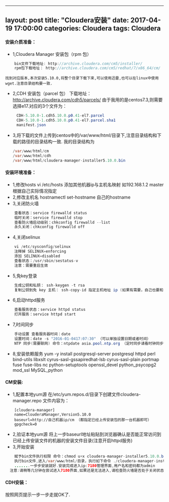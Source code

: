 ---
layout: post
title:  "Cloudera安装"
date:   2017-04-19 17:00:00
categories: Cloudera
tags: Cloudera
----
#### 安装介质准备：
* 1,Cloudera Manager 安装包（rpm 包）
``` java
    bin文件下载地址: http://archive.cloudera.com/cm5/installer/
    rpm包下载地址： http://archive.cloudera.com/cm5/redhat/7/x86_64/cm/  (注意自己的系统版本)
```
    找到对应版本,本次安装5.10.0,将整个目录下载下来,可以使用迅雷,也可以在linux中使用wget.注意目录结构要一致.
    
* 2,CDH 安装包（parcel 包）
   下载地址： http://archive.cloudera.com/cdh5/parcels/
     由于我用的是centos7.3,则需要选择e17.对应的3个文件为：
``` java
     CDH-5.10.0-1.cdh5.10.0.p0.41-el7.parcel
     CDH-5.10.0-1.cdh5.10.0.p0.41-el7.parcel.sha1
     manifest.json
```

* 3,将下载的文件上传到centos中的/var/www/html/目录下,注意目录结构和下载的路径的目录结构一致.
    我的目录结构为
    ``` java
    /var/www/html/cm   
    /var/www/html/cdh 
    /var/www/html/cloudera-manager-installer5.10.0.bin
    ```
    
#### 安装环境准备：
* 1,修改hosts
    vi /etc/hosts
    添加其他机器ip与主机名映射 如192.168.1.2 master 根据自己实际情况指定 
* 2,修改主机名
    hostnamectl set-hostname 自己的hostname
* 3,关闭防火墙
``` java
    查看状态：service firewalld status 
    临时关闭：service firewalld stop 
    查看防火墙启动级别：chkconfig firewalld --list 
    永久关闭：chkconfig firewalld off
```
* 4,关闭selinux
``` java
    vi /etc/sysconfig/selinux 
    注释掉 SELINUX=enforcing 
    添加 SELINUX=disabled 
    查看状态：/usr/sbin/sestatus-v 
    注意：需要重启生效
```

* 5,免key登录
``` java
    生成公钥和私钥： ssh-keygen -t rsa 
    复制公钥到免 key 主机： ssh-copy-id 指定主机地址 ip (如果有需要，自己也要和自己免 key)
```

* 6,启动httpd服务
``` java
    查看服务状态：service httpd status 
    打开服务：service httpd start
```

* 7,时间同步
``` java
    手动设置 查看服务器时间：date 
    设置时间：date -s "2016-01-0417:07:30" （可以单独设置日期或者时间）
    NTP 同步(需要联网) 命令：ntpdate asia.pool.ntp.org （定时同步请看时钟同步部分）
```

* 8,安装依赖服务
    yum -y install postgresql-server postgresql httpd perl bind-utils libxslt cyrus-sasl-gssapiredhat-lsb cyrus-sasl-plain portmap fuse fuse-libs nc python-setuptools openssl_devel python_psycopg2 mod_ssl MySQL_python

#### CM安装:
* 1,配置本地yum源
    在/etc/yum.repos.d/目录下创建文件cloudera-manager.repo 文件内容为：
``` shell
    [cloudera-manager] 
    name=ClouderaManager,Version5.10.0 
    baseurl=http://自己机器ip/cm （都指定已经上传安装包的那一台机器即可） 
    gpgcheck=0
```
* 2,验证本地yum源
    将上一步baseurl地址粘贴到浏览器确认是否能正常访问到已经上传安装文件的机器的安装文件目录(注意开启httpd服务)
* 3,开始安装
``` java
    赋予bin文件执行权限 命令：chmod u+x cloudera-manager-installer5.10.0.bin
    执行bin文件,进入/var/www/html/目录，执行如下命令 ./cloudera-manager-installer5.10.0.bin 
    .......一步步安装就好.安装完成进入ip:7180管理界面,用户名和密码都为admin
  注意:请稍等几分钟在尝试进入7180界面,如果还是无法进入,请检查防火墙是否处于关闭状态.在访问时建议使用非IE浏览器,比如chrome,火狐等浏览器.
``` 
#### CDH安装：
按照网页提示一步一步走就OK了.
